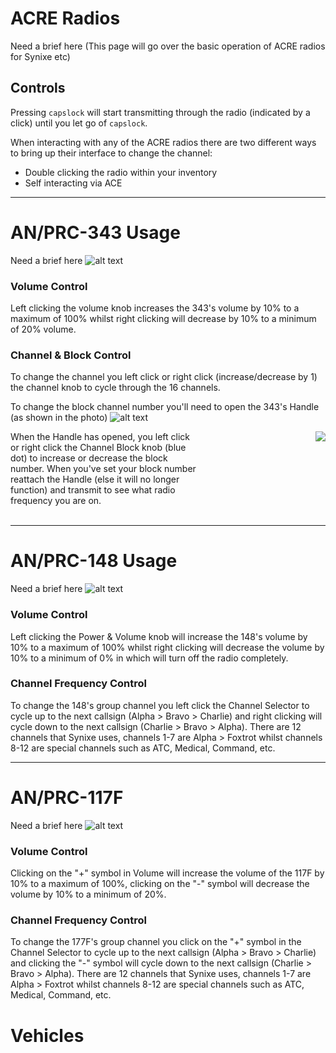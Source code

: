 # ACRE Radios
Need a brief here (This page will go over the basic operation of ACRE radios for Synixe etc)
## Controls
Pressing `capslock` will start transmitting through the radio (indicated by a click) until you let go of `capslock`.

When interacting with any of the ACRE radios there are two different ways to bring up their interface to change the channel:
* Double clicking the radio within your inventory 
* Self interacting via ACE 

<hr/>

# AN/PRC-343 Usage
Need a brief here
![alt text](https://cdn.discordapp.com/attachments/386271418305871873/566169026359853069/107410_20190412192712_1.png)
### Volume Control
Left clicking the volume knob increases the 343's volume by 10% to a maximum of 100% whilst right clicking will decrease by 10% to a minimum of 20% volume.

### Channel & Block Control
To change the channel you left click or right click (increase/decrease by 1) the channel knob to cycle through the 16 channels.

To change the block channel number you'll need to open the 343's Handle (as shown in the photo)
![alt text](https://cdn.discordapp.com/attachments/386271418305871873/566169598077042719/107410_20190412192722_1_1.png)

<div style="float: left; width: 60%;">When the Handle has opened, you left click or right click the Channel Block knob (blue dot) to increase or decrease the block number. When you've set your block number reattach the Handle (else it will no longer function) and transmit to see what radio frequency you are on.</div>
<div style="float: right;">
    <img src="https://cdn.discordapp.com/attachments/386271418305871873/566164053463007232/107410_20190412193116_1.png"/>
</div>
<div style="clear: both;"><br/></div>
<hr/>

# AN/PRC-148 Usage
Need a brief here
![alt text](https://cdn.discordapp.com/attachments/386271418305871873/566166548079968268/107410_20190412192623_1.png)
### Volume Control
Left clicking the Power & Volume knob will increase the 148's volume by 10% to a maximum of 100% whilst right clicking will decrease the volume by 10% to a minimum of 0% in which will turn off the radio completely.

### Channel Frequency Control
To change the 148's group channel you left click the Channel Selector to cycle up to the next callsign (Alpha > Bravo > Charlie) and right clicking will cycle down to the next callsign (Charlie > Bravo > Alpha). There are 12 channels that Synixe uses, channels 1-7 are Alpha > Foxtrot whilst channels 8-12 are special channels such as ATC, Medical, Command, etc.

<hr/>

# AN/PRC-117F
Need a brief here
![alt text](https://cdn.discordapp.com/attachments/386271418305871873/566177584724049920/107410_20190412192535_1_1.png) 
### Volume Control
Clicking on the "+" symbol in Volume will increase the volume of the 117F by 10% to a maximum of 100%, clicking on the "-" symbol will decrease the volume by 10% to a minimum of 20%. 
### Channel Frequency Control
To change the 177F's group channel you click on the "+" symbol in the Channel Selector to cycle up to the next callsign (Alpha > Bravo > Charlie) and clicking the "-" symbol will cycle down to the next callsign (Charlie > Bravo > Alpha). There are 12 channels that Synixe uses, channels 1-7 are Alpha > Foxtrot whilst channels 8-12 are special channels such as ATC, Medical, Command, etc.

# Vehicles